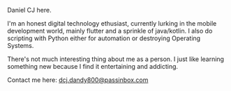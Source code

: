 Daniel CJ here. 

I'm an honest digital technology ethusiast, currently lurking in the mobile development world, mainly flutter and a sprinkle of java/kotlin. I also do scripting with Python either for automation or destroying Operating Systems.

There's not much interesting thing about me as a person. I just like learning something new because I find it entertaining and addicting.

Contact me here: dcj.dandy800@passinbox.com
